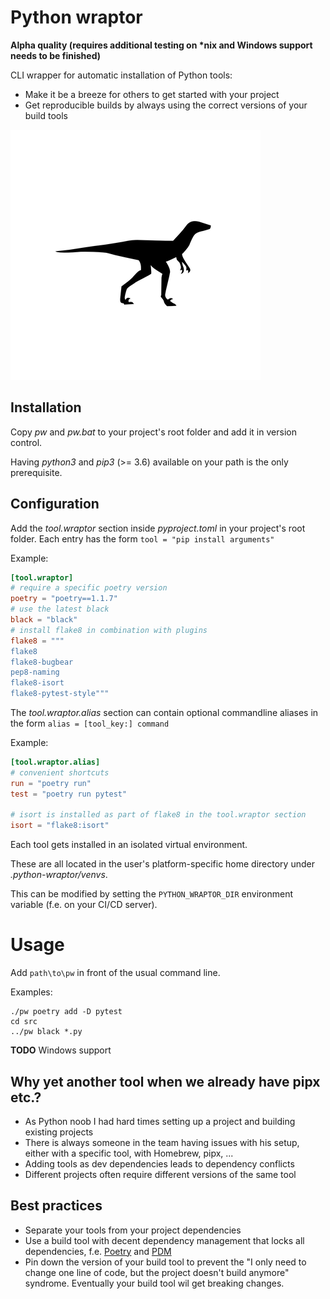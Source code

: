 # Python wraptor

__Alpha quality (requires additional testing on *nix and Windows support needs to be finished)__

CLI wrapper for automatic installation of Python tools:
* Make it be a breeze for others to get started with your project
* Get reproducible builds by always using the correct versions of your build tools

![velociraptor](docs/velociraptor.png)

## Installation
Copy _pw_ and _pw.bat_ to your project's root folder and add it in version control.

Having _python3_ and _pip3_ (>= 3.6) available on your path is the only prerequisite.

## Configuration
Add the _tool.wraptor_ section inside _pyproject.toml_ in your project's root folder.
Each entry has the form `tool = "pip install arguments"`

Example:
```toml
[tool.wraptor]
# require a specific poetry version
poetry = "poetry==1.1.7"
# use the latest black
black = "black"
# install flake8 in combination with plugins
flake8 = """
flake8
flake8-bugbear
pep8-naming
flake8-isort
flake8-pytest-style"""
```

The _tool.wraptor.alias_ section can contain optional commandline aliases in the form `alias = [tool_key:] command`

Example:
```toml
[tool.wraptor.alias]
# convenient shortcuts
run = "poetry run"
test = "poetry run pytest"

# isort is installed as part of flake8 in the tool.wraptor section
isort = "flake8:isort"
```

Each tool gets installed in an isolated virtual environment.

These are all located in the user's platform-specific home directory under _.python-wraptor/venvs_.

This can be modified by setting the `PYTHON_WRAPTOR_DIR` environment variable (f.e. on your CI/CD server).

# Usage
Add `path\to\pw` in front of the usual command line.

Examples:
```shell
./pw poetry add -D pytest
cd src
../pw black *.py
```

**TODO** Windows support


## Why yet another tool when we already have pipx etc.?
* As Python noob I had hard times setting up a project and building existing projects
* There is always someone in the team having issues with his setup, either with a specific tool, with Homebrew, pipx, ...
* Adding tools as dev dependencies leads to dependency conflicts
* Different projects often require different versions of the same tool

## Best practices
* Separate your tools from your project dependencies
* Use a build tool with decent dependency management that locks all dependencies, 
  f.e. [Poetry](https://python-poetry.org/) and [PDM](https://pdm.fming.dev/)
* Pin down the version of your build tool to prevent the
 "I only need to change one line of code, but the project doesn't build anymore" syndrome.
 Eventually your build tool wil get breaking changes.
